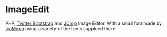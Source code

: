 ImageEdit
=========

PHP, [Twitter Bootstrap](http://twitter.github.com/bootstrap/) and [JCrop](http://deepliquid.com/content/Jcrop.html) Image Editor.
With a small font made by [IcoMoon](http://icomoon.io/) using a variety of the fonts supploed there.